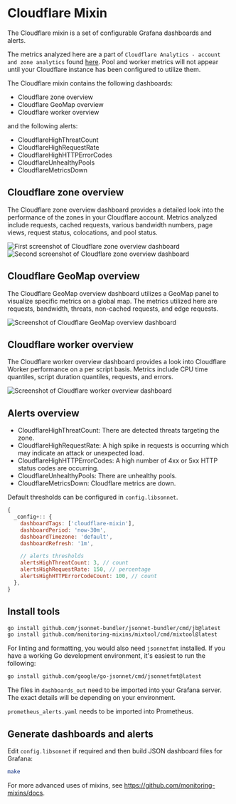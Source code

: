 # Cloudflare Mixin
The Cloudflare mixin is a set of configurable Grafana dashboards and alerts. 

The metrics analyzed here are a part of `Cloudflare Analytics - account and zone analytics` found [here](https://developers.cloudflare.com/analytics/account-and-zone-analytics/). Pool and worker metrics will not appear until your Cloudflare instance has been configured to utilize them.

The Cloudflare mixin contains the following dashboards:

- Cloudflare zone overview
- Cloudflare GeoMap overview
- Cloudflare worker overview

and the following alerts:

- CloudflareHighThreatCount
- CloudflareHighRequestRate
- CloudflareHighHTTPErrorCodes
- CloudflareUnhealthyPools
- CloudflareMetricsDown

## Cloudflare zone overview
The Cloudflare zone overview dashboard provides a detailed look into the performance of the zones in your Cloudflare account. Metrics analyzed include requests, cached requests, various bandwidth numbers, page views, request status, colocations, and pool status.

![First screenshot of Cloudflare zone overview dashboard]()
![Second screenshot of Cloudflare zone overview dashboard]()

## Cloudflare GeoMap overview
The Cloudflare GeoMap overview dashboard utilizes a GeoMap panel to visualize specific metrics on a global map. The metrics utilized here are requests, bandwidth, threats, non-cached requests, and edge requests.

![Screenshot of Cloudflare GeoMap overview dashboard]()

## Cloudflare worker overview
The Cloudflare worker overview dashboard provides a look into Cloudflare Worker performance on a per script basis. Metrics include CPU time quantiles, script duration quantiles, requests, and errors.

![Screenshot of Cloudflare worker overview dashboard]()

## Alerts overview

- CloudflareHighThreatCount: There are detected threats targeting the zone.
- CloudflareHighRequestRate: A high spike in requests is occurring which may indicate an attack or unexpected load.
- CloudflareHighHTTPErrorCodes: A high number of 4xx or 5xx HTTP status codes are occurring.
- CloudflareUnhealthyPools: There are unhealthy pools.
- CloudflareMetricsDown: Cloudflare metrics are down.

Default thresholds can be configured in `config.libsonnet`.
```js
{
  _config+:: {
    dashboardTags: ['cloudflare-mixin'],
    dashboardPeriod: 'now-30m',
    dashboardTimezone: 'default',
    dashboardRefresh: '1m',

    // alerts thresholds
    alertsHighThreatCount: 3, // count
    alertsHighRequestRate: 150, // percentage
    alertsHighHTTPErrorCodeCount: 100, // count
  },
}
```

## Install tools

```bash
go install github.com/jsonnet-bundler/jsonnet-bundler/cmd/jb@latest
go install github.com/monitoring-mixins/mixtool/cmd/mixtool@latest
```

For linting and formatting, you would also need `jsonnetfmt` installed. If you
have a working Go development environment, it's easiest to run the following:

```bash
go install github.com/google/go-jsonnet/cmd/jsonnetfmt@latest
```

The files in `dashboards_out` need to be imported
into your Grafana server. The exact details will be depending on your environment.

`prometheus_alerts.yaml` needs to be imported into Prometheus.

## Generate dashboards and alerts

Edit `config.libsonnet` if required and then build JSON dashboard files for Grafana:

```bash
make
```

For more advanced uses of mixins, see
https://github.com/monitoring-mixins/docs.
